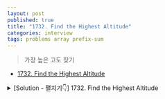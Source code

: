 ```yaml
---
layout: post
published: true
title: "1732. Find the Highest Altitude"
categories: interview
tags: problems array prefix-sum
---
```


> 가장 높은 고도 찾기

- [1732. Find the Highest Altitude](https://leetcode.com/problems/find-the-highest-altitude/)

<details>
<summary> [Solution - 펼치기👇] 1732. Find the Highest Altitude </summary>

```java
class Solution {
    
    // 가장 높은 고도 찾기
    // T: O(n)
    public int largestAltitude(int[] gain) {
        int currentAltitude = 0;
        
        // Highest altitude currently is 0.
        int highestPoint = currentAltitude;

        for (int altitudeGain : gain) {
          // Adding the gain in altitude to the current altitude.
          currentAltitude += altitudeGain;
          // Update the highest altitude.
          highestPoint = Math.max(highestPoint, currentAltitude);
        }

        return highestPoint;
    }
}
```

</details>
